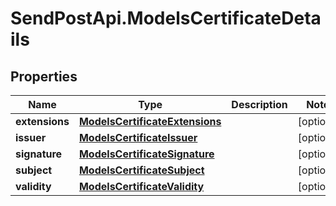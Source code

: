 # SendPostApi.ModelsCertificateDetails

## Properties
Name | Type | Description | Notes
------------ | ------------- | ------------- | -------------
**extensions** | [**ModelsCertificateExtensions**](ModelsCertificateExtensions.md) |  | [optional] 
**issuer** | [**ModelsCertificateIssuer**](ModelsCertificateIssuer.md) |  | [optional] 
**signature** | [**ModelsCertificateSignature**](ModelsCertificateSignature.md) |  | [optional] 
**subject** | [**ModelsCertificateSubject**](ModelsCertificateSubject.md) |  | [optional] 
**validity** | [**ModelsCertificateValidity**](ModelsCertificateValidity.md) |  | [optional] 


